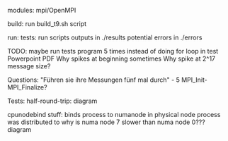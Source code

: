 modules:
    mpi/OpenMPI

build:
    run build_t9.sh script

run:
    tests:
        run scripts
        outputs in ./results
        potential errors in ./errors 

TODO:
maybe run tests program 5 times instead of doing for loop in test
Powerpoint
PDF
Why spikes at beginning sometimes
Why spike at 2^17 message size?

Questions:
"Führen sie ihre Messungen fünf mal durch" - 5 MPI_Init-MPI_Finalize?

Tests:
half-round-trip:
    diagram

cpunodebind stuff:
    binds process to numanode in physical node process was distributed to
        why is numa node 7 slower than numa node 0???
    diagram
